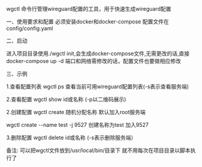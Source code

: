 wgctl 命令行管理wireguard配置的工具，用于快速生成wireguard配置

一、使用要求和配置
必须安装docker和docker-compose 配置文件在config/config.yaml

二、启动

进入项目目录使用./wgctl init,会生成docker-compose文件,无需更改的话,直接docker-compose up -d
端口和网络需修改的话，配置文件也要做相应修改

三、示例

1.查看配置列表 wgctl ps 查看当前可用wireguard配置列表(-s表示查看服务端)

2.查看配置 wgctl show id或名称 (-p以二维码展示)

2.创建配置 wgctl create 随机分配名称 默认加入root服务端

wgctl create --name test -j 9527 创建名称为test 加入9527

3.删除配置 wgctl delete id或名称 (-s表示删除服务端）

备注: 可以把wgctl文件放到/usr/local/bin/目录下 就不用每次在项目目录以脚本执行了